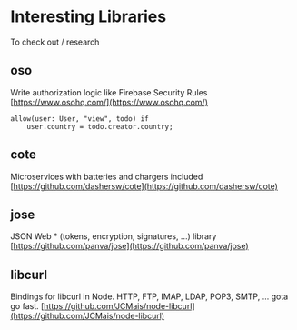 # Interesting Libraries

To check out / research

## oso

Write authorization logic like Firebase Security Rules
[https://www.osohq.com/](https://www.osohq.com/)

```
allow(user: User, "view", todo) if
    user.country = todo.creator.country;
```

## cote

Microservices with batteries and chargers included
[https://github.com/dashersw/cote](https://github.com/dashersw/cote)

## jose

JSON Web * (tokens, encryption, signatures, ...) library
[https://github.com/panva/jose](https://github.com/panva/jose)

## libcurl

Bindings for libcurl in Node. HTTP, FTP, IMAP, LDAP, POP3, SMTP, ... gota go fast.
[https://github.com/JCMais/node-libcurl](https://github.com/JCMais/node-libcurl)